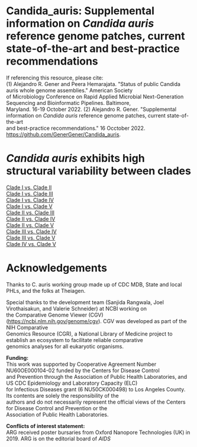 # Candida_auris: Supplemental information on *Candida auris* reference genome patches, current state-of-the-art and best-practice recommendations

If referencing this resource, please cite:\
(1) Alejandro R. Gener and Peera Hemarajata. "Status of public Candida auris whole genome assemblies." American Society \
of Microbiology Conference on Rapid Applied Microbial Next-Generation Sequencing and Bioinformatic Pipelines. Baltimore, \
Maryland. 16-19 October 2022.
(2) Alejandro R. Gener. "Supplemental information on *Candida auris* reference genome patches, current state-of-the-art \
and best-practice recommendations." 16 Occtober 2022. https://github.com/GenerGener/Candida_auris.

# *Candida auris* exhibits high structural variability between clades

[Clade I vs. Clade II](https://ncbi.nlm.nih.gov/genome/cgv/browse/GCA_003013715.2/GCA_016772135.1/21335/498019#)\
[Clade I vs. Clade III](https://ncbi.nlm.nih.gov/genome/cgv/browse/GCA_016772135.1/GCA_016772215.1/21295/498019#)\
[Clade I vs. Clade IV](https://ncbi.nlm.nih.gov/genome/cgv/browse/GCA_016772135.1/GCA_016772155.1/21315/498019#)\
[Clade I vs. Clade V](https://ncbi.nlm.nih.gov/genome/cgv/browse/GCA_016772135.1/GCA_016809505.1/21345/498019#)\
[Clade II vs. Clade III](https://ncbi.nlm.nih.gov/genome/cgv/browse/GCA_003013715.2/GCA_016772215.1/21255/498019#)\
[Clade II vs. Clade IV](https://ncbi.nlm.nih.gov/genome/cgv/browse/GCA_003013715.2/GCA_016772155.1/21325/498019#)\
[Clade II vs. Clade V](https://ncbi.nlm.nih.gov/genome/cgv/browse/GCA_003013715.2/GCA_016809505.1/21265/498019#)\
[Clade III vs. Clade IV](https://ncbi.nlm.nih.gov/genome/cgv/browse/GCA_016772155.1/GCA_016772215.1/21305/498019#)\
[Clade III vs. Clade V](https://ncbi.nlm.nih.gov/genome/cgv/browse/GCA_016772215.1/GCA_016809505.1/21275/498019#)\
[Clade IV vs. Clade V](https://ncbi.nlm.nih.gov/genome/cgv/browse/GCA_016772155.1/GCA_016809505.1/21285/498019#)

# Acknowledgements

Thanks to C. auris working group made up of CDC MDB, State and local PHLs, and the folks at Theiagen.

Special thanks to the development team (Sanjida Rangwala, Joel Virothaisakun, and Valerie Schneider) at NCBI working on \
the Comparative Genome Viewer (CGV) (https://ncbi.nlm.nih.gov/genome/cgv). CGV was developed as part of the NIH Comparative \
Genomics Resource (CGR), a National Library of Medicine project to establish an ecosystem to facilitate reliable comparative \
genomics analyses for all eukaryotic organisms.

**Funding:** \
This work was supported by Cooperative Agreement Number NU60OE000104-02 funded by the Centers for Disease Control \
and Prevention through the Association of Public Health Laboratories, and US CDC Epidemiology and Laboratory Capacity (ELC) \
for Infectious Diseases grant (6 NU50CK000498) to Los Angeles County. Its contents are solely the responsibility of the \
authors and do not necessarily represent the official views of the Centers for Disease Control and Prevention or the \
Association of Public Health Laboratories. 

**Conflicts of interest statement:** \
ARG received poster bursaries from Oxford Nanopore Technologies (UK) in 2019. ARG is on the editorial board of *AIDS*

